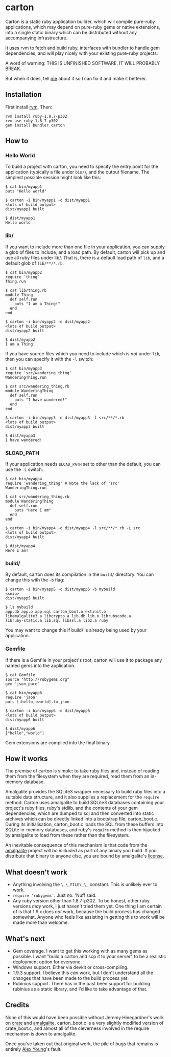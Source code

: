 # carton #

Carton is a static ruby application builder, which will compile
pure-ruby applications, which may depend on pure-ruby gems or native
extensions, into a single static binary which can be distributed without
any accompanying infrastructure.

It uses rvm to fetch and build ruby, interfaces with bundler to handle
gem dependencies, and will play nicely with your existing pure-ruby
projects.

A word of warning: THIS IS UNFINISHED SOFTWARE. IT WILL PROBABLY BREAK.

But when it does, tell [me](mailto:alex@bytemark.co.uk) about it so I can
fix it and make it betterer.

## Installation ##

First install [rvm](http://rvm.beginrescueend.com). Then:

    rvm install ruby-1.8.7-p302
    rvm use ruby-1.8.7-p302
    gem install bundler carton

## How to  ##

### Hello World ###

To build a project with carton, you need to specify the entry point
for the application (typically a file under `bin/`), and the output
filename. The simplest possible session might look like this:


    $ cat bin/myapp1
    puts "Hello world"
    
    $ carton -i bin/myapp1 -o dist/myapp1
    <lots of build output>
    dist/myapp1 built
    
    $ dist/myapp1
    Hello world

### lib/ ###
    
If you want to include more than one file in your application, you can
supply a glob of files to include, and a load path.  By default,
carton will pick up and use all ruby files under lib/. That is, there
is a default load path of `lib`, and a default glob of `lib/**/*.rb`:

    $ cat bin/myapp2
    require 'thing'
    Thing.run
    
    $ cat lib/thing.rb
    module Thing
      def self.run
        puts "I am a Thing!"
      end
    end
    
    $ carton -i bin/myapp2 -o dist/myapp2
    <lots of build output>
    dist/myapp2 built
    
    $ dist/myapp2
    I am a Thing!
    
If you have source files which you need to include which is *not*
under `lib`, then you can specify it with the `-l` switch:

    $ cat bin/myapp3
    require 'src/wandering_thing'
    WanderingThing.run

    $ cat src/wandering_thing.rb
    module WanderingThing
      def self.run
        puts "I have wandered!"
      end
    end
      
    $ carton -i bin/myapp3 -o dist/myapp3 -l src/**/*.rb
    <lots of build output>
    dist/myapp3 built
    
    $ dist/myapp3
    I have wandered!

### $LOAD_PATH ###
 
If your application needs `$LOAD_PATH` set to other than the default,
you can use the `-L` switch:

    $ cat bin/myapp4
    require 'wandering_thing' # Note the lack of 'src'
    WanderingThing.run

    $ cat src/wandering_thing.rb
    module WanderingThing
      def self.run
        puts "Here I am"
      end
    end
      
    $ carton -i bin/myapp4 -o dist/myapp4 -l src/**/*.rb -L src
    <lots of build output>
    dist/myapp4 built
    
    $ dist/myapp4
    Here I am!

### build/ ###

By default, carton does its compilation in the `build/` directory. You
can change this with the `-b` flag:

    $ carton -i bin/myapp5 -o dist/myapp5 -b mybuild
    <snip>
    dist/myapp5 built
    
    $ ls mybuild 
    app.db app.o app.sql carton_boot.o extinit.o
    libamalgalite3.a libcrypto.a lib.db lib.o librubycode.a
    libruby-static.a lib.sql libssl.a libz.a ruby

You may want to change this if build/ is already being used by your
application.

### Gemfile ###

If there is a Gemfile in your project's root, carton will use it to
package any named gems into the application.

    $ cat Gemfile
    source "http://rubygems.org"
    gem "json_pure"
    
    $ cat bin/myapp6
    require 'json'
    puts [:hello,:world].to_json
    
    $ carton -i bin/myapp6 -o dist/myapp6
    <lots of build output>
    dist/myapp6 built
    
    $ dist/myapp6
    ["hello","world"]
    

Gem extensions are compiled into the final binary.


## How it works ##

The premise of carton is simple: to take ruby files and, instead of
reading them from the filesystem when they are required, read
them from an in-memory database.

Amalgalite provides the SQLite3 wrapper necessary to build ruby files
into a suitable data structure, and it also supplies a replacement for
the `require` method. Carton uses amalgalite to build SQLite3
databases containing your project's ruby files, ruby's stdlib, and the
contents of your gem dependencies, which are dumped to sql and then
converted into static archives which can be directly linked into a
bootstrap file, carton\_boot.c. During its initialisation,
carton\_boot.c loads the SQL from these buffers into SQLite in-memory
databases, and ruby's `require` method is then hijacked by amalgalite
to load from these rather than the filesystem.

An inevitable consequence of this mechanism is that code from the
[amalgalite](http://github.com/copiousfreetime/amalgalite) project
*will be included* as part of any binary you build.  If you distribute
that binary to anyone else, you are bound by amalgalite's
[license](http://github.com/copiousfreetime/amalgalite/blob/master/LICENSE).

## What doesn't work ##

- Anything involving the `\_\_FILE\_\_` constant.  This is unlikely
  ever to work.
- `require 'rubygems'`.  Just no.  'Nuff said.
- Any ruby version other than 1.8.7-p302. To be honest, other ruby
  versions *may* work, I just haven't tried them yet.  One thing I am
  certain of is that 1.9.x does *not* work, because the build
  process has changed somewhat.  Anyone who feels like assisting in
  getting this to work will be made more than welcome.

## What's next ##

- Gem coverage.  I want to get this working with as many gems as
  possible.  I want "build a carton and scp it to your server" to
  be a realistic deployment option for everyone.
- Windows support.  Either via devkit or cross-compiling.
- 1.9.3 support.  I believe this *can* work, but I don't understand
  all the changes that have been made to the build process yet.
- Rubinius support.  There has in the past been support for building
  rubinius as a static library, and I'd like to take advantage of that.

## Credits ##

None of this would have been possible without Jeremy Hinegardner's
work on [crate](http://github.com/copiousfreetime/crate) and
[amalgalite](http://github.com/copiousfreetime/amalgalite). carton\_boot.c
is a very slightly modified version of crate\_boot.c, and almost all of
the cleverness involved in the require mechanism is down to
amalgalite.

Once you've taken out that original work, the pile of bugs that
remains is entirely [Alex Young](mailto:alex@bytemark.co.uk)'s fault.
